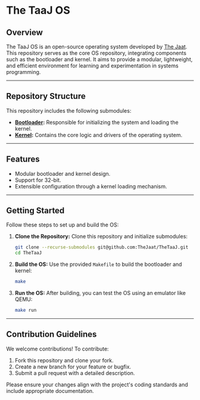 # **The TaaJ OS**

## **Overview**
The TaaJ OS is an open-source operating system developed by [The Jaat](https://github.com/TheJaat). This repository serves as the core OS repository, integrating components such as the bootloader and kernel. It aims to provide a modular, lightweight, and efficient environment for learning and experimentation in systems programming.

---

## **Repository Structure**
This repository includes the following submodules:
- **[Bootloader](https://github.com/TheJaat/TheBootloader):** Responsible for initializing the system and loading the kernel.
- **[Kernel](https://github.com/TheJaat/TheKernel):** Contains the core logic and drivers of the operating system.

---

## **Features**
- Modular bootloader and kernel design.
- Support for 32-bit.
- Extensible configuration through a kernel loading mechanism.

---

## **Getting Started**
Follow these steps to set up and build the OS:

1. **Clone the Repository:**
   Clone this repository and initialize submodules:
   ```bash
   git clone --recurse-submodules git@github.com:TheJaat/TheTaaJ.git
   cd TheTaaJ
   ```
2. **Build the OS:**
   Use the provided `Makefile` to build the bootloader and kernel:
   ```bash
   make
   ```
3. **Run the OS:**
   After building, you can test the OS using an emulator like QEMU:
   ```bash
   make run
   ```

---

## Contribution Guidelines
We welcome contributions! To contribute:
1. Fork this repository and clone your fork.
2. Create a new branch for your feature or bugfix.
3. Submit a pull request with a detailed description.

Please ensure your changes align with the project's coding standards and include appropriate documentation.

